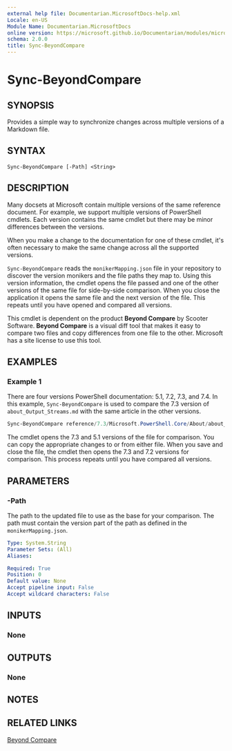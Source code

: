 ```yaml
---
external help file: Documentarian.MicrosoftDocs-help.xml
Locale: en-US
Module Name: Documentarian.MicrosoftDocs
online version: https://microsoft.github.io/Documentarian/modules/microsoftdocs/reference/cmdlets/sync-beyondcompare
schema: 2.0.0
title: Sync-BeyondCompare
---
```


# Sync-BeyondCompare

## SYNOPSIS
Provides a simple way to synchronize changes across multiple versions of a Markdown file.

## SYNTAX

```
Sync-BeyondCompare [-Path] <String>
```

## DESCRIPTION

Many docsets at Microsoft contain multiple versions of the same reference document. For example, we
support multiple versions of PowerShell cmdlets. Each version contains the same cmdlet but there may
be minor differences between the versions.

When you make a change to the documentation for one of these cmdlet, it's often necessary to make
the same change across all the supported versions.

`Sync-BeyondCompare` reads the `monikerMapping.json` file in your repository to discover the version
monikers and the file paths they map to. Using this version information, the cmdlet opens the file
passed and one of the other versions of the same file for side-by-side comparison. When you close
the application it opens the same file and the next version of the file. This repeats until you have
opened and compared all versions.

This cmdlet is dependent on the product **Beyond Compare** by Scooter Software. **Beyond Compare**
is a visual diff tool that makes it easy to compare two files and copy differences from one file to
the other. Microsoft has a site license to use this tool.

## EXAMPLES

### Example 1

There are four versions PowerShell documentation: 5.1, 7.2, 7.3, and 7.4. In this example,
`Sync-BeyondCompare` is used to compare the 7.3 version of `about_Output_Streams.md` with the same
article in the other versions.

```powershell
Sync-BeyondCompare reference/7.3/Microsoft.PowerShell.Core/About/about_Output_Streams.md
```

The cmdlet opens the 7.3 and 5.1 versions of the file for comparison. You can copy the appropriate
changes to or from either file. When you save and close the file, the cmdlet then opens the 7.3 and
7.2 versions for comparison. This process repeats until you have compared all versions.

## PARAMETERS

### -Path

The path to the updated file to use as the base for your comparison. The path must contain the
version part of the path as defined in the `monikerMapping.json`.

```yaml
Type: System.String
Parameter Sets: (All)
Aliases:

Required: True
Position: 0
Default value: None
Accept pipeline input: False
Accept wildcard characters: False
```

## INPUTS

### None

## OUTPUTS

### None

## NOTES

## RELATED LINKS

[Beyond Compare](https://www.scootersoftware.com/index.php)
